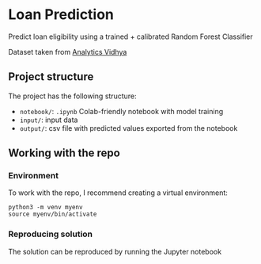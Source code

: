 # Loan Prediction

Predict loan eligibility using a trained + calibrated Random Forest Classifier

Dataset taken from [Analytics Vidhya](https://datahack.analyticsvidhya.com/contest/practice-problem-loan-prediction-iii/)

## Project structure

The project has the following structure:
- `notebook/`: `.ipynb` Colab-friendly notebook with model training
- `input/`: input data
- `output/`: csv file with predicted values exported from the notebook


## Working with the repo

### Environment

To work with the repo, I recommend creating a virtual environment:
```
python3 -m venv myenv
source myenv/bin/activate
```

### Reproducing solution

The solution can be reproduced by running the Jupyter notebook
